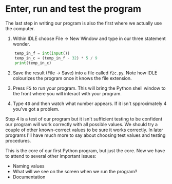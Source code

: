 # Enter, run and test the program

The last step in writing our program is also the first where we actually
use the computer.

1.  Within IDLE choose File → New Window and type in our three statement
    wonder.

```python
    temp_in_f = int(input())
    temp_in_c = (temp_in_f - 32) * 5 / 9
    print(temp_in_c)
```
2.  Save the result (File → Save) into a file called `f2c.py`. Note how
    IDLE colourizes the program once it knows the file extension.

3.  Press <kbd>F5</kbd> to run your program. This will bring the Python shell
    window to the front where you will interact with your program.

4.  Type <kbd>4</kbd><kbd>0</kbd> and then watch what number appears. If it isn't spproximately 4 you've
    got a problem.

Step 4 is a test of our program but it isn't sufficient testing to be
confident our program will work correctly with all possible values. We
should try a couple of other known-correct values to be sure it works
correctly. In later programs I'll have much more to say about choosing
test values and testing procedures.

This is the core of our first Python program, but just the core. Now we
have to attend to several other important issues:

-   Naming values
-   What will we see on the screen when we run the program?
-   Documentation
